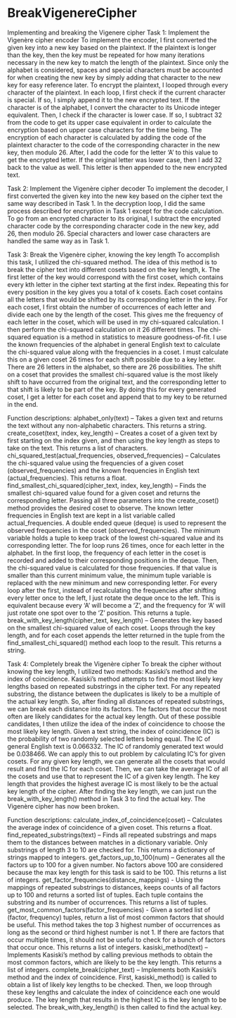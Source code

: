 # BreakVigenereCipher
Implementing and breaking the Vigenere cipher
Task 1: Implement the Vigenère cipher encoder
	To implement the encoder, I first converted the given key into a new key based on the plaintext. If the plaintext is longer than the key, then the key must be repeated for how many iterations necessary in the new key to match the length of the plaintext. Since only the alphabet is considered, spaces and special characters must be accounted for when creating the new key by simply adding that character to the new key for easy reference later. 
	To encrypt the plaintext, I looped through every character of the plaintext. In each loop, I first check if the current character is special. If so, I simply append it to the new encrypted text. If the character is of the alphabet, I convert the character to its Unicode integer equivalent. Then, I check if the character is lower case. If so, I subtract 32 from the code to get its upper case equivalent in order to calculate the encryption based on upper case characters for the time being. The encryption of each character is calculated by adding the code of the plaintext character to the code of the corresponding character in the new key, then modulo 26. After, I add the code for the letter ‘A’ to this value to get the encrypted letter. If the original letter was lower case, then I add 32 back to the value as well. This letter is then appended to the new encrypted text.

Task 2: Implement the Vigenère cipher decoder
	To implement the decoder, I first converted the given key into the new key based on the cipher text the same way described in Task 1.
	In the decryption loop, I did the same process described for encryption in Task 1 except for the code calculation. To go from an encrypted character to its original, I subtract the encrypted character code by the corresponding character code in the new key, add 26, then modulo 26. Special characters and lower case characters are handled the same way as in Task 1.

Task 3: Break the Vigenère cipher, knowing the key length
	To accomplish this task, I utilized the chi-squared method. The idea of this method is to break the cipher text into different cosets based on the key length, k. The first letter of the key would correspond with the first coset, which contains every kth letter in the cipher text starting at the first index. Repeating this for every position in the key gives you a total of k cosets. Each coset contains all the letters that would be shifted by its corresponding letter in the key. 
	For each coset, I first obtain the number of occurrences of each letter and divide each one by the length of the coset. This gives me the frequency of each letter in the coset, which will be used in my chi-squared calculation. I then perform the chi-squared calculation on it 26 different times. The chi-squared equation is a method in statistics to measure goodness-of-fit. I use the known frequencies of the alphabet in general English text to calculate the chi-squared value along with the frequencies in a coset. I must calculate this on a given coset 26 times for each shift possible due to a key letter. There are 26 letters in the alphabet, so there are 26 possibilities. The shift on a coset that provides the smallest chi-squared value is the most likely shift to have occurred from the original text, and the corresponding letter to that shift is likely to be part of the key.
	By doing this for every generated coset, I get a letter for each coset and append that to my key to be returned in the end.

Function descriptions:
alphabet_only(text) – Takes a given text and returns the text without any non-alphabetic characters. This returns a string.
create_coset(text, index, key_length) – Creates a coset of a given text by first starting on the index given, and then using the key length as steps to take on the text. This returns a list of characters.
chi_squared_test(actual_frequencies, observed_frequencies) – Calculates the chi-squared value using the frequencies of a given coset (observed_frequencies) and the known frequencies in English text (actual_frequencies). This returns a float.
 find_smallest_chi_squared(cipher_text, index, key_length) – Finds the smallest chi-squared value found for a given coset and returns the corresponding letter. Passing all three parameters into the create_coset() method provides the desired coset to observe. The known letter frequencies in English text are kept in a list variable called actual_frequencies. A double ended queue (deque) is used to represent the observed frequencies in the coset (observed_frequencies). The minimum variable holds a tuple to keep track of the lowest chi-squared value and its corresponding letter. The for loop runs 26 times, once for each letter in the alphabet. In the first loop, the frequency of each letter in the coset is recorded and added to their corresponding positions in the deque. Then, the chi-squared value is calculated for those frequencies. If that value is smaller than this current minimum value, the minimum tuple variable is replaced with the new minimum and new corresponding letter. For every loop after the first, instead of recalculating the frequencies after shifting every letter once to the left, I just rotate the deque once to the left. This is equivalent because every ‘A’ will become a ‘Z’, and the frequency for ‘A’ will just rotate one spot over to the ‘Z’ position. This returns a tuple.
break_with_key_length(cipher_text, key_length) – Generates the key based on the smallest chi-squared value of each coset. Loops through the key length, and for each coset appends the letter returned in the tuple from the find_smallest_chi_squared() method each loop to the result. This returns a string.


Task 4: Completely break the Vigenère cipher
	To break the cipher without knowing the key length, I utilized two methods: Kasiski’s method and the index of coincidence. Kasiski’s method attempts to find the most likely key lengths based on repeated substrings in the cipher text. For any repeated substring, the distance between the duplicates is likely to be a multiple of the actual key length. So, after finding all distances of repeated substrings, we can break each distance into its factors. The factors that occur the most often are likely candidates for the actual key length. Out of these possible candidates, I then utilize the idea of the index of coincidence to choose the most likely key length.
	Given a text string, the index of coincidence (IC) is the probability of two randomly selected letters being equal. The IC of general English text is 0.066332. The IC of randomly generated text would be 0.038466. We can apply this to out problem by calculating IC’s for given cosets. For any given key length, we can generate all the cosets that would result and find the IC for each coset. Then, we can take the average IC of all the cosets and use that to represent the IC of a given key length. The key length that provides the highest average IC is most likely to be the actual key length of the cipher.
	After finding the key length, we can just run the break_with_key_length() method in Task 3 to find the actual key. The Vigenère cipher has now been broken.

Function descriptions:
calculate_index_of_coincidence(coset) – Calculates the average index of coincidence of a given coset. This returns a float.
find_repeated_substrings(text) – Finds all repeated substrings and maps them to the distances between matches in a dictionary variable. Only substrings of length 3 to 10 are checked for. This returns a dictionary of strings mapped to integers.
get_factors_up_to_100(num) – Generates all the factors up to 100 for a given number. No factors above 100 are considered because the max key length for this task is said to be 100. This returns a list of integers.
get_factor_frequencies(distance_mappings) - Using the mappings of repeated substrings to distances, keeps counts of all factors up to 100 and returns a sorted list of tuples. Each tuple contains the substring and its number of occurrences. This returns a list of tuples.
get_most_common_factors(factor_frequencies) - Given a sorted list of (factor, frequency) tuples, return a list of most common factors that should be useful. This method takes the top 3 highest number of occurrences as long as the second or third highest number is not 1. If there are factors that occur multiple times, it should not be useful to check for a bunch of factors that occur once. This returns a list of integers.
kasiski_method(text) – Implements Kasiski’s method by calling previous methods to obtain the most common factors, which are likely to be the key length. This returns a list of integers.
complete_break(cipher_text) – Implements both Kasiski’s method and the index of coincidence. First, kasiski_method() is called to obtain a list of likely key lengths to be checked. Then, we loop through these key lengths and calculate the index of coincidence each one would produce. The key length that results in the highest IC is the key length to be selected. The break_with_key_length() is then called to find the actual key.
